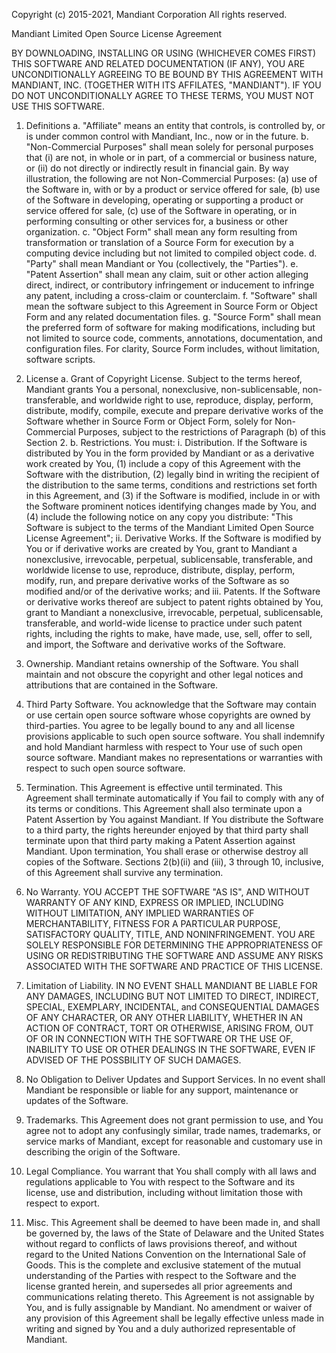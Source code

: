 Copyright (c) 2015-2021, Mandiant Corporation
All rights reserved.


Mandiant Limited Open Source License Agreement

BY DOWNLOADING, INSTALLING OR USING (WHICHEVER COMES FIRST) THIS SOFTWARE AND RELATED DOCUMENTATION (IF ANY), YOU ARE UNCONDITIONALLY AGREEING TO BE BOUND BY THIS AGREEMENT WITH MANDIANT, INC. (TOGETHER WITH ITS AFFILATES, "MANDIANT"). IF YOU DO NOT UNCONDITIONALLY AGREE TO THESE TERMS, YOU MUST NOT USE THIS SOFTWARE.

1.	Definitions
  a.	"Affiliate" means an entity that controls, is controlled by, or is under common control with Mandiant, Inc., now or in the future. 
  b.	"Non-Commercial Purposes" shall mean solely for personal purposes that (i) are not, in whole or in part, of a commercial or business nature, or (ii) do not directly or indirectly result in financial gain. By way illustration, the following are not Non-Commercial Purposes: (a) use of the Software in, with or by a product or service offered for sale, (b) use of the Software in developing, operating or supporting a product or service offered for sale, (c) use of the Software in operating, or in performing consulting or other services for, a business or other organization. 
  c.	"Object Form" shall mean any form resulting from transformation or translation of a Source Form for execution by a computing device including but not limited to compiled object code.
  d.	"Party" shall mean Mandiant or You (collectively, the "Parties").
  e.	"Patent Assertion" shall mean any claim, suit or other action alleging direct, indirect, or contributory infringement or inducement to infringe any patent, including a cross-claim or counterclaim.
  f.	"Software" shall mean the software subject to this Agreement in Source Form or Object Form and any related documentation files.
  g.	"Source Form" shall mean the preferred form of software for making modifications, including but not limited to source code, comments, annotations, documentation, and configuration files.  For clarity, Source Form includes, without limitation, software scripts.

2.	License
  a.	Grant of Copyright License. Subject to the terms hereof, Mandiant grants You a personal, nonexclusive, non-sublicensable, non-transferable, and worldwide right to use, reproduce, display, perform, distribute, modify, compile, execute and prepare derivative works of the Software whether in Source Form or Object Form, solely for Non-Commercial Purposes, subject to the restrictions of Paragraph (b) of this Section 2. 
  b.	Restrictions. You must:
    i.	Distribution. If the Software is distributed by You in the form provided by Mandiant or as a derivative work created by You, (1) include a copy of this Agreement with the Software with the distribution, (2) legally bind in writing the recipient of the distribution to the same terms, conditions and restrictions set forth in this Agreement, and (3) if the Software is modified, include in or with the Software prominent notices identifying changes made by You, and (4) include the following notice on any copy you distribute: "This Software is subject to the terms of the Mandiant Limited Open Source License Agreement";
    ii.	Derivative Works. If the Software is modified by You or if derivative works are created by You, grant to Mandiant a nonexclusive, irrevocable, perpetual, sublicensable, transferable, and worldwide license to use, reproduce, distribute, display, perform, modify, run, and prepare derivative works of the Software as so modified and/or of the derivative works; and
    iii.	Patents. If the Software or derivative works thereof are subject to patent rights obtained by You, grant to Mandiant a nonexclusive, irrevocable, perpetual, sublicensable, transferable, and world-wide license to practice under such patent rights, including the rights to make, have made, use, sell, offer to sell, and import, the Software and derivative works of the Software. 

3.	Ownership. Mandiant retains ownership of the Software. You shall maintain and not obscure the copyright and other legal notices and attributions that are contained in the Software.  

4.	Third Party Software. You acknowledge that the Software may contain or use certain open source software whose copyrights are owned by third-parties. You agree to be legally bound to any and all license provisions applicable to such open source software. You shall indemnify and hold Mandiant harmless with respect to Your use of such open source software. Mandiant makes no representations or warranties with respect to such open source software. 

5.	Termination. This Agreement is effective until terminated. This Agreement shall terminate automatically if You fail to comply with any of its terms or conditions. This Agreement shall also terminate upon a Patent Assertion by You against Mandiant. If You distribute the Software to a third party, the rights hereunder enjoyed by that third party shall terminate upon that third party making a Patent Assertion against Mandiant. Upon termination, You shall erase or otherwise destroy all copies of the Software. Sections 2(b)(ii) and (iii), 3 through 10, inclusive, of this Agreement shall survive any termination.

6.	No Warranty. YOU ACCEPT THE SOFTWARE "AS IS", AND WITHOUT WARRANTY OF ANY KIND, EXPRESS OR IMPLIED, INCLUDING WITHOUT LIMITATION, ANY IMPLIED WARRANTIES OF MERCHANTABILITY, FITNESS FOR A PARTICULAR PURPOSE, SATISFACTORY QUALITY, TITLE, AND NONINFRINGEMENT. YOU ARE SOLELY RESPONSIBLE FOR DETERMINING THE APPROPRIATENESS OF USING OR REDISTRIBUTING THE SOFTWARE AND ASSUME ANY RISKS ASSOCIATED WITH THE SOFTWARE AND PRACTICE OF THIS LICENSE.

7.	Limitation of Liability. IN NO EVENT SHALL MANDIANT BE LIABLE FOR ANY DAMAGES, INCLUDING BUT NOT LIMITED TO DIRECT, INDIRECT, SPECIAL, EXEMPLARY, INCIDENTAL, and CONSEQUENTIAL DAMAGES OF ANY CHARACTER, OR ANY OTHER LIABILITY, WHETHER IN AN ACTION OF CONTRACT, TORT OR OTHERWISE, ARISING FROM, OUT OF OR IN CONNECTION WITH THE SOFTWARE OR THE USE OF, INABILITY TO USE OR OTHER DEALINGS IN THE SOFTWARE, EVEN IF ADVISED OF THE POSSBILITY OF SUCH DAMAGES.

8.	No Obligation to Deliver Updates and Support Services. In no event shall Mandiant be responsible or liable for any support, maintenance or updates of the Software. 

9.	Trademarks. This Agreement does not grant permission to use, and You agree not to adopt any confusingly similar, trade names, trademarks, or service marks of Mandiant, except for reasonable and customary use in describing the origin of the Software. 

10.	Legal Compliance. You warrant that You shall comply with all laws and regulations applicable to You with respect to the Software and its license, use and distribution, including without limitation those with respect to export. 

11.	Misc.  This Agreement shall be deemed to have been made in, and shall be governed by, the laws of the State of Delaware and the United States without regard to conflicts of laws provisions thereof, and without regard to the United Nations Convention on the International Sale of Goods. This is the complete and exclusive statement of the mutual understanding of the Parties with respect to the Software and the license granted herein, and supersedes all prior agreements and communications relating thereto. This Agreement is not assignable by You, and is fully assignable by Mandiant. No amendment or waiver of any provision of this Agreement shall be legally effective unless made in writing and signed by You and a duly authorized representable of Mandiant. 
